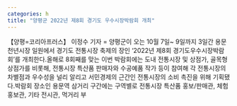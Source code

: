 ```yaml
---
categories: h
title: "양평군 2022년 제8회 경기도 우수시장박람회 개최"
---
```

【양평=코리아프러스】 이정수 기자 = 양평군이 오는 10월 7일~ 9일까지 3일간 용문천년시장 일원에서 경기도 전통시장 축제의 장인 ‘2022년 제8회 경기도우수시장박람회’를 개최한다.올해로 8회째를 맞는 이번 박람회에는 도내 전통시장 및 상점가, 골목형상점가를 비롯해, 전통시장 특산품 판매자와 수공예품 작가 등이 참여해 각 전통시장의 차별점과 우수성을 널리 알리고 서민경제의 근간인 전통시장의 소비 촉진을 위해 기획됐다.박람회 장소인 용문역 삼거리 구간에는 구역별로 전통시장 특산품 홍보/판매관, 체험홍보관, 기타 전시관, 먹거리 부